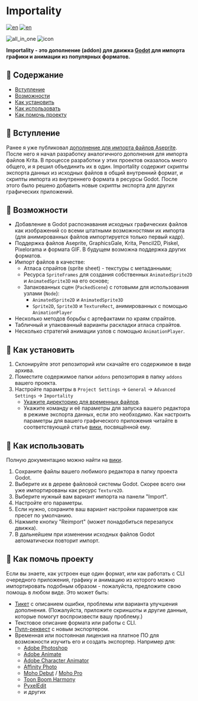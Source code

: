 # Importality

[![en](https://img.shields.io/badge/lang-en-red.svg)](README.md)
[![en](https://img.shields.io/badge/lang-ru-green.svg)](README.ru.md)

![all_in_one](https://github.com/nklbdev/godot-4-importality/assets/7024016/c3b866ec-b892-45a1-a73e-03e3af86d96b)
![icon](https://github.com/nklbdev/godot-4-importality/assets/7024016/978a36e8-61e0-406e-8a35-b872eff51be0)

**Importality - это дополнение (addon) для движка [Godot](https://godotengine.org) для импорта графики и анимации из популярных форматов.**

## 📜 Содержание

- [Вступление](#вступление)
- [Возможности](#возможности)
- [Как установить](#как-установить)
- [Как использовать](#как-использовать)
- [Как помочь проекту](#как-помочь-проекту)

## 📝 Вступление

Ранее я уже публиковал [дополнение для импорта файлов Aseprite](https://github.com/nklbdev/godot-4-aseprite-importers). После него я начал разработку аналогичного дополнения для импорта файлов Krita. В процессе разработки у этих проектов оказалось много общего, и я решил объединить их в один. Importality содержит скрипты экспорта данных из исходных файлов в общий внутренний формат, и скрипты импорта из внутреннего формата в ресурсы Godot. После этого было решено добавить новые скрипты экспорта для других графических приложений.

## 🎯 Возможности

- Добавление в Godot распознавания исходных графических файлов как изображений со всеми штатными возможностями их импорта (для анимированных файлов импортируется только первый кадр).
- Поддержка файлов Aseprite, GraphicsGale, Krita, Pencil2D, Piskel, Pixelorama и формата GIF. В будущем возможна поддержка других форматов.
- Импорт файлов в качестве:
    - Атласа спрайтов (sprite sheet) - текстуры с метаданными;
    - Ресурса `SpriteFrames` для создания собственных `AnimatedSprite2D` и `AnimatedSprite3D` на его основе;
    - Запакованных сцен (`PackedScene`) с готовыми для использования узлами (`Node`):
        - `AnimatedSprite2D` и `AnimatedSprite3D`
        - `Sprite2D`, `Sprite3D` и `TextureRect`, анимированных с помощью `AnimationPlayer`
- Несколько методов борьбы с артефактами по краям спрайтов.
- Табличный и упакованный варианты раскладки атласа спрайтов.
- Несколько стратегий анимации узлов с помощью `AnimationPlayer`.

## 💽 Как установить

1. Склонируйте этот репозиторий или скачайте его содержимое в виде архива.
1. Поместите содержимое папки `addons` репозитория в папку `addons` вашего проекта.
1. Настройте параметры в `Project Settings` -> `General` -> `Advanced Settings` -> `Importality`
    - [Укажите директорию для временных файлов](https://github.com/nklbdev/godot-4-importality/wiki/about-temporary-files-and-ram_drives-(ru)).
    - Укажите команду и её параметры для запуска вашего редактора в режиме экспорта данных, если это необходимо. Как настроить параметры для вашего графического приложения читайте в соответствующей статье [вики](https://github.com/nklbdev/godot-4-importality/wiki), посвящённой ему.

## 👷 Как использовать

Полную документацию можно найти на [вики](https://github.com/nklbdev/godot-4-importality/wiki/home-(ru)).

1. Сохраните файлы вашего любимого редактора в папку проекта Godot.
1. Выберите их в дереве файловой системы Godot. Скорее всего они уже импортированы как ресурс `Texture2D`.
1. Выберите нужный вам вариант импорта на панели "Import".
1. Настройте его параметры.
1. Если нужно, сохраните ваш вариант настройки параметров как пресет по умолчанию.
1. Нажмите кнопку "Reimport" (может понадобиться перезапуск движка).
1. В дальнейшем при изменении исходных файлов Godot автоматически повторит импорт.

## 💪 Как помочь проекту

Если вы знаете, как устроен еще один формат, или как работать с CLI очередного приложения, графику и анимацию из которого можно импортировать подобным образом - пожалуйста, предложите свою помощь в любом виде. Это может быть:

- [Тикет](https://github.com/nklbdev/godot-4-importality/issues) с описанием ошибки, проблемы или варианта улучшения дополнения. (Пожалуйста, приложите скриншоты и другие данные, которые помогут воспроизвести вашу проблему.)
- Текстовое описание формата или работы с CLI.
- [Пулл-реквест](https://github.com/nklbdev/godot-4-importality/pulls) с новым экспортером.
- Временная или постоянная лицензия на платное ПО для возможности изучить его и создать экспортер. Например для:
    - [Adobe Photoshop](https://www.adobe.com/products/photoshop.html)
    - [Adobe Animate](https://www.adobe.com/products/animate.html)
    - [Adobe Character Animator](https://www.adobe.com/products/character-animator.html)
    - [Affinity Photo](https://affinity.serif.com/photo)
    - [Moho Debut](https://moho.lostmarble.com/products/moho-debut) / [Moho Pro](https://moho.lostmarble.com/products/moho-pro)
    - [Toon Boom Harmony](https://www.toonboom.com/products/harmony)
    - [PyxelEdit](https://pyxeledit.com)
    - и других
